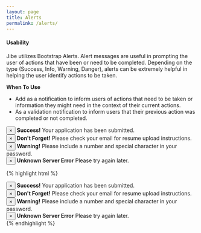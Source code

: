 ```yaml
---
layout: page
title: Alerts
permalink: /alerts/
---
```

#### Usability
Jibe utilizes Bootstrap Alerts. Alert messages are useful in prompting the user of actions that have been or need to be completed. Depending on the type (Success, Info, Warning, Danger), alerts can be extremely helpful in helping the user identify actions to be taken.

**When To Use**

* Add as a notification to inform users of actions that need to be taken or information they might need in the context of their current actions.
* As a validation notification to inform users that their previous action was completed or not completed.


<div class="alert alert-success alert-dismissible" role="alert">
  <button type="button" class="close" data-dismiss="alert" aria-label="Close"><span aria-hidden="true">&times;</span></button>
  <strong>Success!</strong> Your application has been submitted.
</div>

<div class="alert alert-info alert-dismissible" role="alert">
  <button type="button" class="close" data-dismiss="alert" aria-label="Close"><span aria-hidden="true">&times;</span></button>
  <strong>Don't Forget!</strong> Please check your email for resume upload instructions.
</div>

<div class="alert alert-warning alert-dismissible" role="alert">
  <button type="button" class="close" data-dismiss="alert" aria-label="Close"><span aria-hidden="true">&times;</span></button>
  <strong>Warning!</strong> Please include a number and special character in your password.
</div>

<div class="alert alert-danger alert-dismissible" role="alert">
  <button type="button" class="close" data-dismiss="alert" aria-label="Close"><span aria-hidden="true">&times;</span></button>
  <strong>Unknown Server Error</strong> Please try again later.
</div>

{% highlight html %}
<div class="alert alert-success alert-dismissible" role="alert">
  <button type="button" class="close" data-dismiss="alert" aria-label="Close"><span aria-hidden="true">&times;</span></button>
  <strong>Success!</strong> Your application has been submitted.
</div>

<div class="alert alert-info alert-dismissible" role="alert">
  <button type="button" class="close" data-dismiss="alert" aria-label="Close"><span aria-hidden="true">&times;</span></button>
  <strong>Don't Forget!</strong> Please check your email for resume upload instructions.
</div>

<div class="alert alert-warning alert-dismissible" role="alert">
  <button type="button" class="close" data-dismiss="alert" aria-label="Close"><span aria-hidden="true">&times;</span></button>
  <strong>Warning!</strong> Please include a number and special character in your password.
</div>

<div class="alert alert-danger alert-dismissible" role="alert">
  <button type="button" class="close" data-dismiss="alert" aria-label="Close"><span aria-hidden="true">&times;</span></button>
  <strong>Unknown Server Error</strong> Please try again later.
</div>
{% endhighlight %}
